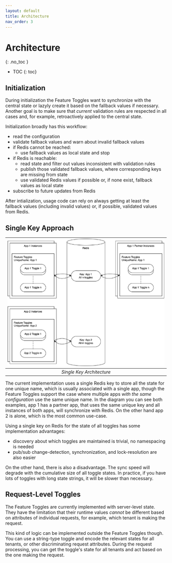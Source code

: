 ```yaml
---
layout: default
title: Architecture
nav_order: 3
---
```


<!-- prettier-ignore-start -->
# Architecture
{: .no_toc }
<!-- prettier-ignore-end -->

<!-- prettier-ignore -->
- TOC
{: toc}

## Initialization

During initialization the Feature Toggles want to synchronize with the central state or lazyly create it based on the
fallback values if necessary. Another goal is to make sure that _current_ validation rules are respected in all cases
and, for example, retroactively applied to the central state.

Initialization broadly has this workflow:

- read the configuration
- validate fallback values and warn about invalid fallback values
- if Redis cannot be reached:
  - use fallback values as local state and stop
- if Redis is reachable:
  - read state and filter out values inconsistent with validation rules
  - publish those validated fallback values, where corresponding keys are missing from state
  - use validated Redis values if possible or, if none exist, fallback values as local state
- subscribe to future updates from Redis

After intialization, usage code can rely on always getting at least the fallback values (including invalid values) or,
if possible, validated values from Redis.

## Single Key Approach

| ![](architecture-single-key.drawio.png) |
| :-------------------------------------: |
|        _Single Key Architecture_        |

The current implementation uses a single Redis key to store all the state for one unique name, which is usually
associated with a single app, though the Feature Toggles support the case where multiple apps _with the same
configuration_ use the same unique name. In the diagram you can see both examples, app 1 has a partner app, that uses
the same unique key and all instances of both apps, will synchronize with Redis. On the other hand app 2 is alone,
which is the most common use-case.

Using a single key on Redis for the state of all toggles has some implementation advantages:

- discovery about which toggles are maintained is trivial, no namespacing is needed
- pub/sub change-detection, synchronization, and lock-resolution are also easier

On the other hand, there is also a disadvantage. The sync speed will degrade with the cumulative size of all toggle
states. In practice, if you have lots of toggles with long state strings, it will be slower than necessary.

## Request-Level Toggles

The Feature Toggles are currently implemented with server-level state. They have the limitation that their runtime
values _cannot_ be different based on attributes of individual requests, for example, which tenant is making the
request.

This kind of logic can be implemented outside the Feature Toggles though. You can use a string-type toggle and encode
the relevant states for all tenants, or other discriminating request attributes. During the request processing, you can
get the toggle's state for all tenants and act based on the one making the request.
